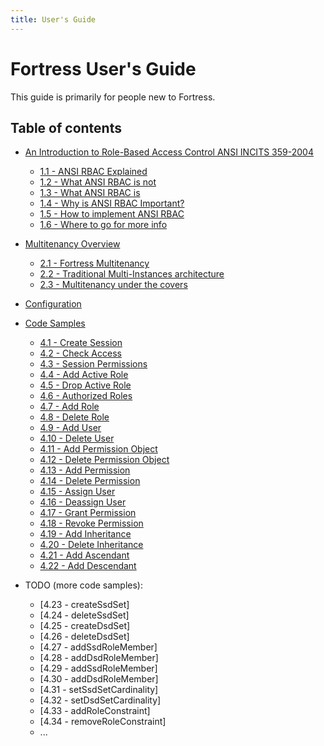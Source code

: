 ```yaml
---
title: User's Guide
---
```


# Fortress User's Guide

This guide is primarily for people new to Fortress.

## Table of contents

* [An Introduction to Role-Based Access Control ANSI INCITS 359-2004](user-guide/1-intro-rbac.html)
    * [1.1 - ANSI RBAC Explained](user-guide/1.1-rbac-explained.html)
    * [1.2 - What ANSI RBAC is not](user-guide/1.2-what-is-not-rbac.html)
    * [1.3 - What ANSI RBAC is](user-guide/1.3-what-rbac-is.html)
    * [1.4 - Why is ANSI RBAC Important?](user-guide/1.4-why-rbac-is-important.html)
    * [1.5 - How to implement ANSI RBAC](user-guide/1.5-how-to-impl-rbac.html)
    * [1.6 - Where to go for more info](user-guide/1.6-go-for-more.html)
* [Multitenancy Overview](user-guide/2-multitenancy.html)
  * [2.1 - Fortress Multitenancy](user-guide/2.1-fortress-multitenancy.html)
  * [2.2 - Traditional Multi-Instances architecture](user-guide/2.2-tradi-multi-instances.html)
  * [2.3 - Multitenancy under the covers](user-guide/2.3-multitenancy-under-covers.html)
* [Configuration](user-guide/3-configuration.html)
* [Code Samples](user-guide/4-fortress-code-samples.html)
  * [4.1 - Create Session](user-guide/4.1-create-session.html)
  * [4.2 - Check Access](user-guide/4.2-check-access.html)
  * [4.3 - Session Permissions](user-guide/4.3-session-permissions.html)
  * [4.4 - Add Active Role](user-guide/4.4-activate-role.html)
  * [4.5 - Drop Active Role](user-guide/4.5-deactivate-role.html)
  * [4.6 - Authorized Roles](user-guide/4.6-authorized-roles.html)
  * [4.7 - Add Role](user-guide/4.7-add-role.html)
  * [4.8 - Delete Role](user-guide/4.8-delete-role.html)
  * [4.9 - Add User](user-guide/4.9-add-user.html)
  * [4.10 - Delete User](user-guide/4.10-delete-user.html)
  * [4.11 - Add Permission Object](user-guide/4.11-add-permobj.html)
  * [4.12 - Delete Permission Object](user-guide/4.12-delete-permobj.html)
  * [4.13 - Add Permission](user-guide/4.13-add-permission.html)
  * [4.14 - Delete Permission](user-guide/4.14-delete-permission.html)
  * [4.15 - Assign User](user-guide/4.15-assign-user.html)
  * [4.16 - Deassign User](user-guide/4.16-deassign-user.html)
  * [4.17 - Grant Permission](user-guide/4.17-grant-permission.html)
  * [4.18 - Revoke Permission](user-guide/4.18-revoke-permission.html)
  * [4.19 - Add Inheritance](user-guide/4.19-add-inheritance.html)
  * [4.20 - Delete Inheritance](user-guide/4.20-delete-inheritance.html)
  * [4.21 - Add Ascendant](user-guide/4.21-add-ascendant.html)
  * [4.22 - Add Descendant](user-guide/4.22-add-descendant.html)
  
* TODO (more code samples):
  * [4.23 - createSsdSet]  
  * [4.24 - deleteSsdSet]  
  * [4.25 - createDsdSet]  
  * [4.26 - deleteDsdSet]
  * [4.27 - addSsdRoleMember]
  * [4.28 - addDsdRoleMember]
  * [4.29 - addSsdRoleMember]
  * [4.30 - addDsdRoleMember]
  * [4.31 - setSsdSetCardinality]
  * [4.32 - setDsdSetCardinality]
  * [4.33 - addRoleConstraint]
  * [4.34 - removeRoleConstraint]
  * ...
